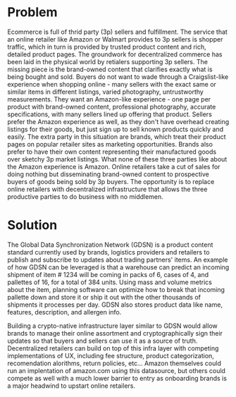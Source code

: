 # Problem

Ecommerce is full of thrid party (3p) sellers and fulfillment.  The service that an online retailer like Amazon or Walmart provides to 3p sellers is shopper traffic, which in turn is provided by trusted product content and rich, detailed product pages.  The groundwork for decentralized commerce has been laid in the physical world by retialers supporting 3p sellers.  The missing piece is the brand-owned content that clarifies exactly what is being bought and sold.  Buyers do not want to wade through a Craigslist-like experience when shopping online - many sellers with the exact same or similar items in different listings, varied photography, untrustworthy measurements.  They want an Amazon-like experience - one page per product with brand-owned content, professional photography, accurate specifications, with many sellers lined up offering that product.  Sellers prefer the Amazon experience as well, as they don't have overhead creating listings for their goods, but just sign up to sell known products quickly and easily.  The extra party in this situation are brands, which treat their product pages on popular retailer sites as marketing opportunities.  Brands also prefer to have their own content representing their manufactured goods over sketchy 3p market listings.  What none of these three parties like about the Amazon experience is Amazon.  Online retailers take a cut of sales for doing nothing but disseminating brand-owned content to prospective buyers of goods being sold by 3p buyers.  The opportunity is to replace online retailers with decentralized infrastructure that allows the three productive parties to do business with no middlemen.

# Solution

The Global Data Synchronization Network (GDSN) is a product content standard currently used by brands, logistics providers and retailers to publish and subscribe to updates about trading partners' items.  An example of how GDSN can be leveraged is that a warehouse can predict an incoming shipment of item # 1234 will be coming in packs of 6, cases of 4, and pallettes of 16, for a total of 384 units.  Using mass and volume metrics about the item, planning software can optimize how to break that incoming pallette down and store it or ship it out with the other thousands of shipments it processes per day.  GDSN also stores product data like name, features, description, and allergen info.

Building a crypto-native infrastructure layer similar to GDSN would allow brands to manage their online assortment and cryptographically sign their updates so that buyers and sellers can use it as a source of truth.  Decentralized retailers can build on top of this infra layer with competing implementations of UX, including fee structure, product categorization, recomendation alorithms, return policies, etc...  Amazon themselves could run an implentation of amazon.com using this datasource, but others could compete as well with a much lower barrier to entry as onboarding brands is a major headwind to upstart online retailers.